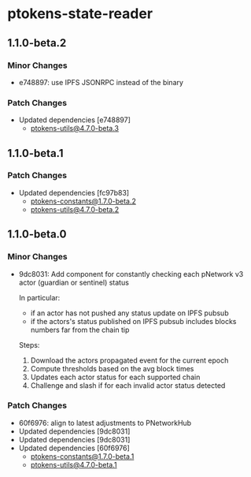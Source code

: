 # ptokens-state-reader

## 1.1.0-beta.2

### Minor Changes

- e748897: use IPFS JSONRPC instead of the binary

### Patch Changes

- Updated dependencies [e748897]
  - ptokens-utils@4.7.0-beta.3

## 1.1.0-beta.1

### Patch Changes

- Updated dependencies [fc97b83]
  - ptokens-constants@1.7.0-beta.2
  - ptokens-utils@4.7.0-beta.2

## 1.1.0-beta.0

### Minor Changes

- 9dc8031: Add component for constantly checking each pNetwork v3 actor (guardian or sentinel) status

  In particular:

  - if an actor has not pushed any status update on IPFS pubsub
  - if the actors's status published on IPFS pubsub includes blocks
    numbers far from the chain tip

  Steps:

  1.  Download the actors propagated event for the current
      epoch
  2.  Compute thresholds based on the avg block times
  3.  Updates each actor status for each supported chain
  4.  Challenge and slash if for each invalid actor status
      detected

### Patch Changes

- 60f6976: align to latest adjustments to PNetworkHub
- Updated dependencies [9dc8031]
- Updated dependencies [9dc8031]
- Updated dependencies [60f6976]
  - ptokens-constants@1.7.0-beta.1
  - ptokens-utils@4.7.0-beta.1
